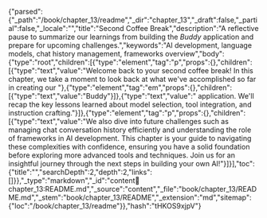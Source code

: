 {"parsed":{"_path":"/book/chapter_13/readme","_dir":"chapter_13","_draft":false,"_partial":false,"_locale":"","title":"Second Coffee Break","description":"A reflective pause to summarize our learnings from building the *Buddy* application and prepare for upcoming challenges.","keywords":"AI development, language models, chat history management, frameworks overview","body":{"type":"root","children":[{"type":"element","tag":"p","props":{},"children":[{"type":"text","value":"Welcome back to your second coffee break! In this chapter, we take a moment to look back at what we've accomplished so far in creating our "},{"type":"element","tag":"em","props":{},"children":[{"type":"text","value":"Buddy"}]},{"type":"text","value":" application. We'll recap the key lessons learned about model selection, tool integration, and instruction crafting."}]},{"type":"element","tag":"p","props":{},"children":[{"type":"text","value":"We also dive into future challenges such as managing chat conversation history efficiently and understanding the role of frameworks in AI development. This chapter is your guide to navigating these complexities with confidence, ensuring you have a solid foundation before exploring more advanced tools and techniques. Join us for an insightful journey through the next steps in building your own AI!"}]}],"toc":{"title":"","searchDepth":2,"depth":2,"links":[]}},"_type":"markdown","_id":"content:book:chapter_13:README.md","_source":"content","_file":"book/chapter_13/README.md","_stem":"book/chapter_13/README","_extension":"md","sitemap":{"loc":"/book/chapter_13/readme"}},"hash":"tHKOS9xjpV"}